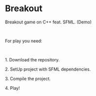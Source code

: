 # Breakout
<p>Breakout game on C++ feat. SFML. (Demo)</p>
<br>
<p>For play you need:</p>
<br>
<p>1. Download the repository.</p>
<p>2. SetUp project with SFML dependencies. </p>
<p>3. Compile the project.</p>
<p>4. Play!</p>
